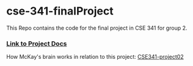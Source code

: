 # cse-341-finalProject
This Repo contains the code for the final project in CSE 341 for group 2.



### [Link to Project Docs](https://docs.google.com/document/d/1dxG1FkaWK3DaMbvSzeLJHE3rwujTk2B4IzB7fTnAzxY/edit#)



How McKay's brain works in relation to this project: [CSE341-project02](https://github.com/Wmsmckay/cse341-project02)
